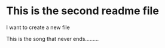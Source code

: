 This is the second readme file
============================

I want to create a new file

This is the song that never ends.........